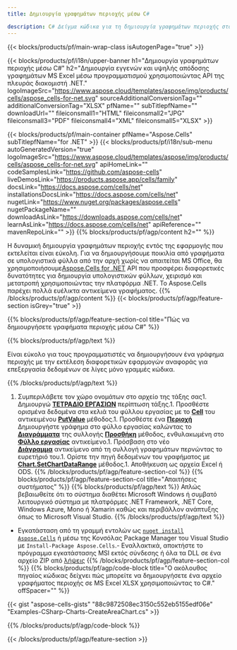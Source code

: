 ```yaml
---
title: Δημιουργία γραφημάτων περιοχής μέσω C#

description: C# Δείγμα κώδικα για τη δημιουργία γραφημάτων περιοχής στο Excel χρησιμοποιώντας τη Βιβλιοθήκη .NET. Χρησιμοποιήστε αυτόν τον κώδικα για τη δημιουργία ενός γραφήματος περιοχής στο MS Excel εντός VB.NET, Asp.NET ή οποιασδήποτε εφαρμογής που βασίζεται σε .NET.
---
```

{{< blocks/products/pf/main-wrap-class isAutogenPage="true" >}}

{{< blocks/products/pf/i18n/upper-banner h1="Δημιουργία γραφημάτων περιοχής μέσω C#" h2="Δημιουργία εγγενών και υψηλής απόδοσης γραφημάτων MS Excel μέσω προγραμματισμού χρησιμοποιώντας API της πλευράς διακομιστή .NET." logoImageSrc="https://www.aspose.cloud/templates/aspose/img/products/cells/aspose_cells-for-net.svg" sourceAdditionalConversionTag="" additionalConversionTag="XLSX" pfName="" subTitlepfName="" downloadUrl="" fileiconsmall1="HTML" fileiconsmall2="JPG" fileiconsmall3="PDF" fileiconsmall4="XML" fileiconsmall5="XLSX" >}}

{{< blocks/products/pf/main-container pfName="Aspose.Cells" subTitlepfName="for .NET" >}}
{{< blocks/products/pf/i18n/sub-menu autoGeneratedVersion="true" logoImageSrc="https://www.aspose.cloud/templates/aspose/img/products/cells/aspose_cells-for-net.svg" apiHomeLink="" codeSamplesLink="https://github.com/aspose-cells" liveDemosLink="https://products.aspose.app/cells/family" docsLink="https://docs.aspose.com/cells/net" installationsDocsLink="https://docs.aspose.com/cells/net" nugetLink="https://www.nuget.org/packages/aspose.cells" nugetPackageName="" downloadAsLink="https://downloads.aspose.com/cells/net" learnAsLink="https://docs.aspose.com/cells/net" apiReference="" mavenRepoLink="" >}}
{{% blocks/products/pf/agp/content h2="" %}}

Η δυναμική δημιουργία γραφημάτων περιοχής εντός της εφαρμογής που εκτελείται είναι εύκολη. Για να δημιουργήσουμε ποικιλία από γραφήματα σε υπολογιστικά φύλλα από την αρχή χωρίς να απαιτείται MS Office, θα χρησιμοποιήσουμε[Aspose.Cells for .NET](https://products.aspose.com/cells/net)  API που προσφέρει διαφορετικές δυνατότητες για δημιουργία υπολογιστικών φύλλων, χειρισμό και μετατροπή χρησιμοποιώντας την πλατφόρμα .NET. Το Aspose.Cells παρέχει πολλά ευέλικτα αντικείμενα γραφήματος.
{{% /blocks/products/pf/agp/content %}}
{{< blocks/products/pf/agp/feature-section isGrey="true" >}}

{{% blocks/products/pf/agp/feature-section-col title="Πώς να δημιουργήσετε γραφήματα περιοχής μέσω C#" %}}

{{% blocks/products/pf/agp/text %}}

Είναι εύκολο για τους προγραμματιστές να δημιουργήσουν ένα γράφημα περιοχής με την εκτέλεση διαφορετικών εφαρμογών αναφοράς για επεξεργασία δεδομένων σε λίγες μόνο γραμμές κώδικα.

{{% /blocks/products/pf/agp/text %}}

1. Συμπεριλάβετε τον χώρο ονομάτων στο αρχείο της τάξης σας1. Δημιουργώ [**ΤΕΤΡΑΔΙΟ ΕΡΓΑΣΙΩΝ**](https://reference.aspose.com/cells/net/aspose.cells/workbook) περίπτωση τάξης.1. Προσθέστε ορισμένα δεδομένα στα κελιά του φύλλου εργασίας με το [**Cell**](https://reference.aspose.com/cells/net/aspose.cells/cell) του αντικειμένου [**PutValue**](https://reference.aspose.com/cells/net/aspose.cells/cell/methods/putvalue/index) μέθοδος.1. Προσθέστε ένα [**Περιοχή**](https://reference.aspose.com/cells/net/aspose.cells.charts/charttype) Δημιουργήστε γράφημα στο φύλλο εργασίας καλώντας το [**Διαγράμματα**](https://reference.aspose.com/cells/net/aspose.cells.charts/chartcollection) της συλλογής [**Προσθήκη**](https://reference.aspose.com/cells/net/aspose.cells.charts/chartcollection/methods/add) μέθοδος, ενθυλακωμένη στο [**Φύλλο εργασίας**](https://reference.aspose.com/cells/net/aspose.cells/worksheet) αντικείμενο.1. Πρόσβαση στο νέο [**Διάγραμμα**](https://reference.aspose.com/cells/net/aspose.cells.charts/chart) αντικείμενο από τη συλλογή γραφημάτων περνώντας το ευρετήριό του.1. Ορίστε την πηγή δεδομένων του γραφήματος με [**Chart.SetChartDataRange**](https://https://reference.aspose.com/cells/net/aspose.cells.charts/chart/methods/setchartdatarange) μέθοδος.1. Αποθήκευση ως αρχεία Excel ή ODS.
{{% /blocks/products/pf/agp/feature-section-col %}}
{{% blocks/products/pf/agp/feature-section-col title="Απαιτήσεις συστήματος" %}}
{{% blocks/products/pf/agp/text %}}
Απλώς βεβαιωθείτε ότι το σύστημα διαθέτει Microsoft Windows ή συμβατό λειτουργικό σύστημα με πλατφόρμες .NET Framework, .NET Core, Windows Azure, Mono ή Xamarin καθώς και περιβάλλον ανάπτυξης όπως το Microsoft Visual Studio.
{{% /blocks/products/pf/agp/text %}}
- Εγκατάσταση από τη γραμμή εντολών ως <code><a href="https://downloads.aspose.com/cells/net">nuget install Aspose.Cells</a></code> ή μέσω της Κονσόλας Package Manager του Visual Studio με <code>Install-Package Aspose.Cells</code>.- Εναλλακτικά, αποκτήστε το πρόγραμμα εγκατάστασης MSI εκτός σύνδεσης ή όλα τα DLL σε ένα αρχείο ZIP από <a href="https://downloads.aspose.com/cells/net">λήψεις</a>
{{% /blocks/products/pf/agp/feature-section-col %}}
{{% blocks/products/pf/agp/code-block title="Ο ακόλουθος πηγαίος κώδικας δείχνει πώς μπορείτε να δημιουργήσετε ένα αρχείο γραφήματος περιοχής σε MS Excel XLSX χρησιμοποιώντας το C#." offSpacer="" %}}

{{< gist "aspose-cells-gists" "88c9872508ec3150c552eb5155edf06e" "Examples-CSharp-Charts-CreateAreaChart.cs" >}}

{{% /blocks/products/pf/agp/code-block %}}

{{< /blocks/products/pf/agp/feature-section >}}

<!-- aboutfile Starts -->
